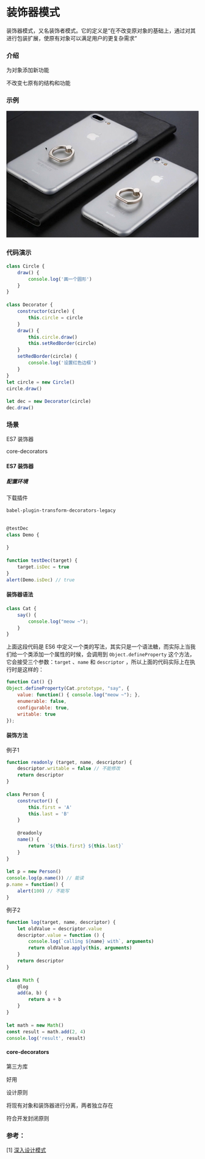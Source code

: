 # 装饰器模式

装饰器模式，又名装饰者模式。它的定义是“在不改变原对象的基础上，通过对其进行包装扩展，使原有对象可以满足用户的更复杂需求”



### 介绍

为对象添加新功能

不改变七原有的结构和功能



### 示例

![装饰器示例](../.vuepress/public/images/DesignPattern/装饰器示例.png)



### 代码演示

```javascript
class Circle {
    draw() {
        console.log('画一个圆形')
    }
}

class Decorator {
    constructor(circle) {
        this.circle = circle
    }
    draw() {
        this.circle.draw()
        this.setRedBorder(circle)
    }
    setRedBorder(circle) {
        console.log('设置红色边框')
    }
}
let circle = new Circle()
circle.draw()

let dec = new Decorator(circle)
dec.draw()

```



### 场景

ES7 装饰器

core-decorators



#### ES7 装饰器

##### 配置环境

下载插件

`babel-plugin-transform-decorators-legacy`

```javascript

@testDec
class Demo {
    
}

function testDec(target) {
    target.isDec = true
}
alert(Demo.isDec) // true
```



#### 装饰器语法

```javascript
class Cat {
    say() {
        console.log("meow ~");
    }
}
```

  上面这段代码是 ES6 中定义一个类的写法，其实只是一个语法糖，而实际上当我们给一个类添加一个属性的时候，会调用到 `Object.defineProperty` 这个方法，它会接受三个参数：`target` 、`name` 和 `descriptor` ，所以上面的代码实际上在执行时是这样的： 

```javascript
function Cat() {}
Object.defineProperty(Cat.prototype, "say", {
    value: function() { console.log("meow ~"); },
    enumerable: false,
    configurable: true,
    writable: true
});
```



#### 装饰方法

例子1

```javascript
function readonly (target, name, descriptor) {
    descriptor.writable = false // 不能修改
    return descriptor
}

class Person {
    constructor() {
        this.first = 'A'
        this.last = 'B'
    }
    
    @readonly 
    name() {
        return `${this.first} ${this.last}`
    }
}

let p = new Person()
console.log(p.name()) // 能读
p.name = function() {
    alert(100) // 不能写
}
```

例子2

```javascript
function log(target, name, descriptor) {
    let oldValue = descriptor.value
    descriptor.value = function () {
        console.log(`calling ${name} with`, arguments)
        return oldValue.apply(this, arguments)
    }
    return descriptor
}

class Math {
    @log 
    add(a, b) {
        return a + b
    }
}

let math = new Math()
const result = math.add(2, 4)
console.log('result', result)
```



#### core-decorators

第三方库

好用



设计原则

将现有对象和装饰器进行分离，两者独立存在

符合开发封闭原则





### 参考：

[1] [深入设计模式](https://refactoringguru.cn/design-patterns/singleton) 